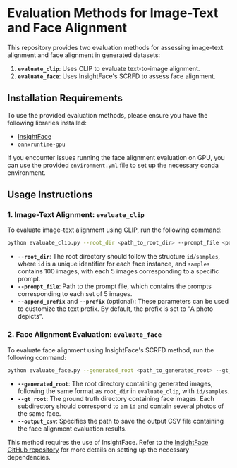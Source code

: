 # Evaluation Methods for Image-Text and Face Alignment

This repository provides two evaluation methods for assessing image-text alignment and face alignment in generated datasets:

1. **`evaluate_clip`**: Uses CLIP to evaluate text-to-image alignment.
2. **`evaluate_face`**: Uses InsightFace's SCRFD to assess face alignment.

## Installation Requirements

To use the provided evaluation methods, please ensure you have the following libraries installed:

- [InsightFace](https://github.com/deepinsight/insightface/tree/master/python-package)
- `onnxruntime-gpu`

If you encounter issues running the face alignment evaluation on GPU, you can use the provided `environment.yml` file to set up the necessary conda environment.

## Usage Instructions

### 1. Image-Text Alignment: `evaluate_clip`

To evaluate image-text alignment using CLIP, run the following command:

```bash
python evaluate_clip.py --root_dir <path_to_root_dir> --prompt_file <path_to_prompt_file>
```

- **`--root_dir`**: The root directory should follow the structure `id/samples`, where `id` is a unique identifier for each face instance, and `samples` contains 100 images, with each 5 images corresponding to a specific prompt.
- **`--prompt_file`**: Path to the prompt file, which contains the prompts corresponding to each set of 5 images.
- **`--append_prefix`** and **`--prefix`** (optional): These parameters can be used to customize the text prefix. By default, the prefix is set to "A photo depicts".

### 2. Face Alignment Evaluation: `evaluate_face`

To evaluate face alignment using InsightFace's SCRFD method, run the following command:

```bash
python evaluate_face.py --generated_root <path_to_generated_root> --gt_root <path_to_ground_truth_root> --output_csv <output_csv_path>
```

- **`--generated_root`**: The root directory containing generated images, following the same format as `root_dir` in `evaluate_clip`, with `id/samples`.
- **`--gt_root`**: The ground truth directory containing face images. Each subdirectory should correspond to an `id` and contain several photos of the same face.
- **`--output_csv`**: Specifies the path to save the output CSV file containing the face alignment evaluation results.

This method requires the use of InsightFace. Refer to the [InsightFace GitHub repository](https://github.com/deepinsight/insightface/tree/master/python-package) for more details on setting up the necessary dependencies.

